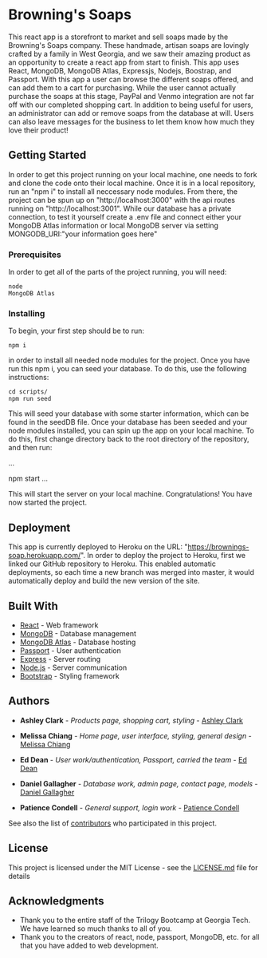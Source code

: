 # Browning's Soaps

This react app is a storefront to market and sell soaps made by the Browning's Soaps company.  These handmade, artisan soaps are lovingly crafted
by a family in West Georgia, and we saw their amazing product as an opportunity to create a react app from start to finish.  This app uses React, MongoDB, MongoDB Atlas, Expressjs, Nodejs, Boostrap, and Passport.  With this app a user can browse the different soaps offered, and can add them to a cart for purchasing.  While the user cannot actually purchase the soaps at this stage, PayPal and Venmo integration are not far off with our completed shopping cart.  In addition to being useful for users, an administrator can add or remove soaps from the database at will.  Users can also leave messages for the business to let them know how much they love their product!

## Getting Started

In order to get this project running on your local machine, one needs to fork and clone the code onto their local machine.  Once it is in a local repository, run an "npm i" to install all neccessary node modules.  From there, the project can be spun up on "http://localhost:3000" with the api
routes running on "http://localhost:3001".  While our database has a private connection, to test it yourself create a .env file and connect either your MongoDB Atlas information or local MongoDB server via setting MONGODB_URI:"your information goes here"

### Prerequisites

In order to get all of the parts of the project running, you will need: 

```
node
MongoDB Atlas
```

### Installing

To begin, your first step should be to run:

```
npm i
```

in order to install all needed node modules for the project.  Once you have run this npm i, you can seed your database.  To do this, use the following instructions:

```
cd scripts/
npm run seed
```

This will seed your database with some starter information, which can be found in the seedDB file.  Once your database has been seeded and your node modules installed, you can spin up the app on your local machine.  To do this, first change directory back to the root directory of the repository, and then run:

...

npm start
...

This will start the server on your local machine.  Congratulations!  You have now started the project.


## Deployment

This app is currently deployed to Heroku on the URL: "https://brownings-soap.herokuapp.com/".  In order to deploy the project to Heroku, first we linked our GitHub repository to Heroku.  This enabled automatic deployments, so each time a new branch was merged into master, it would automatically deploy and build the new version of the site. 

## Built With

* [React](https://reactjs.org/) - Web framework
* [MongoDB](https://www.mongodb.com/) - Database management
* [MongoDB Atlas](https://www.mongodb.com/cloud/atlas) - Database hosting
* [Passport](http://www.passportjs.org/docs/) - User authentication
* [Express](https://expressjs.com/) - Server routing
* [Node.js](https://nodejs.org/en/) - Server communication
* [Bootstrap](https://getbootstrap.com/) - Styling framework




## Authors

* **Ashley Clark** - *Products page, shopping cart, styling* - [Ashley Clark](https://github.com/dashley06)

* **Melissa Chiang** - *Home page, user interface, styling, general design* - [Melissa Chiang](https://github.com/mchiang62)

* **Ed Dean** - *User work/authentication, Passport, carried the team* - [Ed Dean](https://github.com/edean78)

* **Daniel Gallagher** - *Database work, admin page, contact page, models* - [Daniel Gallagher](https://github.com/dagallagher221)

* **Patience Condell** - *General support, login work* - [Patience Condell](https://github.com/rubbishspitfire)

See also the list of [contributors](https://github.com/your/project/contributors) who participated in this project.

## License

This project is licensed under the MIT License - see the [LICENSE.md](LICENSE.md) file for details

## Acknowledgments

* Thank you to the entire staff of the Trilogy Bootcamp at Georgia Tech.  We have learned so much thanks to all of you.
* Thank you to the creators of react, node, passport, MongoDB, etc. for all that you have added to web development.
